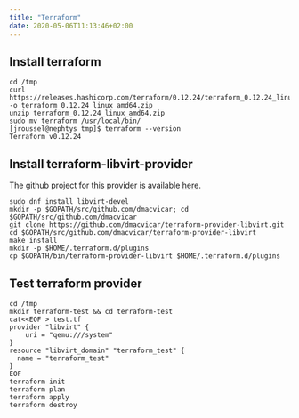```yaml
---
title: "Terraform"
date: 2020-05-06T11:13:46+02:00
---
```


## Install terraform

```
cd /tmp
curl https://releases.hashicorp.com/terraform/0.12.24/terraform_0.12.24_linux_amd64.zip -o terraform_0.12.24_linux_amd64.zip
unzip terraform_0.12.24_linux_amd64.zip
sudo mv terraform /usr/local/bin/
[jroussel@nephtys tmp]$ terraform --version
Terraform v0.12.24
```

## Install terraform-libvirt-provider

The github project for this provider is available [here](https://github.com/dmacvicar/terraform-provider-libvirt#downloading).

```
sudo dnf install libvirt-devel
mkdir -p $GOPATH/src/github.com/dmacvicar; cd $GOPATH/src/github.com/dmacvicar
git clone https://github.com/dmacvicar/terraform-provider-libvirt.git
cd $GOPATH/src/github.com/dmacvicar/terraform-provider-libvirt
make install
mkdir -p $HOME/.terraform.d/plugins
cp $GOPATH/bin/terraform-provider-libvirt $HOME/.terraform.d/plugins
```

## Test terraform provider

```
cd /tmp
mkdir terraform-test && cd terraform-test
cat<<EOF > test.tf
provider "libvirt" {
    uri = "qemu:///system"
}
resource "libvirt_domain" "terraform_test" {
  name = "terraform_test"
}
EOF
terraform init
terraform plan
terraform apply
terraform destroy
```
